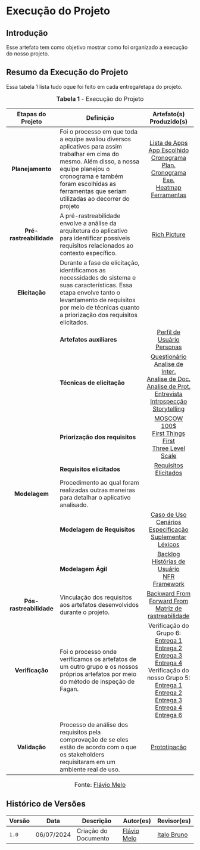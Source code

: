 # Execução do Projeto

## Introdução

Esse artefato tem como objetivo mostrar como foi organizado a execução do nosso projeto.

## Resumo da Execução do Projeto

Essa tabela 1 lista tudo oque foi feito em cada entrega/etapa do projeto.

<font size="3"><p style="text-align: center"><b>Tabela 1</b> - Execução do Projeto</p></font>

| Etapas do Projeto | Definição | Artefato(s) Produzido(s) |
| :---------------: | ---------- | :--------: |
| **Planejamento** | Foi o processo em que toda a equipe avaliou diversos aplicativos para assim trabalhar em cima do mesmo. Além disso, a nossa equipe planejou o cronograma e também foram escolhidas as ferramentas que seriam utilizadas ao decorrer do projeto | [Lista de Apps](https://requisitos-de-software.github.io/2024.1-Sinesp_Cidadao/Planejamento/Lista_de_aplicativos/) <br> [App Escolhido](https://requisitos-de-software.github.io/2024.1-Sinesp_Cidadao/Planejamento/App_selecionado/) <br> [Cronograma Plan.](https://requisitos-de-software.github.io/2024.1-Sinesp_Cidadao/Planejamento/cronograma/) <br> [Cronograma Exe.](https://requisitos-de-software.github.io/2024.1-Sinesp_Cidadao/Planejamento/Cronograma_Executados/) <br> [Heatmap](https://requisitos-de-software.github.io/2024.1-Sinesp_Cidadao/Planejamento/heatmap/) <br> [Ferramentas](https://requisitos-de-software.github.io/2024.1-Sinesp_Cidadao/Planejamento/ferramentas/)   |
| **Pré-rastreabilidade** | A pré-rastreabilidade envolve a análise da arquitetura do aplicativo para identificar possíveis requisitos relacionados ao contexto específico. | [Rich Picture](https://requisitos-de-software.github.io/2024.1-Sinesp_Cidadao/Planejamento/Rich_pictures/) |
| **Elicitação** | Durante a fase de elicitação, identificamos as necessidades do sistema e suas características. Essa etapa envolve tanto o levantamento de requisitos por meio de técnicas quanto a priorização dos requisitos elicitados. |  |
|            | **Artefatos auxiliares** | [Perfil de Usuário](https://requisitos-de-software.github.io/2024.1-Sinesp_Cidadao/elicitacao/Perfil_de_usuario/) <br> [Personas](https://requisitos-de-software.github.io/2024.1-Sinesp_Cidadao/elicitacao/personas/)  |
|            | **Técnicas de elicitação** | [Questionário](https://requisitos-de-software.github.io/2024.1-Sinesp_Cidadao/elicitacao/tecnicas/questionario/) <br> [Analise de Inter.](https://requisitos-de-software.github.io/2024.1-Sinesp_Cidadao/elicitacao/tecnicas/AnaliseDaInterface/) <br> [Analise de Doc.](https://requisitos-de-software.github.io/2024.1-Sinesp_Cidadao/elicitacao/tecnicas/AnaliseDeDocumento/) <br> [Analise de Prot.](https://requisitos-de-software.github.io/2024.1-Sinesp_Cidadao/elicitacao/tecnicas/AnaliseDeProtocolo/) <br> [Entrevista](https://requisitos-de-software.github.io/2024.1-Sinesp_Cidadao/elicitacao/tecnicas/Entrevista/) <br> [Introspecção](https://requisitos-de-software.github.io/2024.1-Sinesp_Cidadao/elicitacao/tecnicas/Introspeccao/) <br>  [Storytelling](https://requisitos-de-software.github.io/2024.1-Sinesp_Cidadao/elicitacao/tecnicas/storytelling/) |
|            | **Priorização dos requisitos** | [MOSCOW](https://requisitos-de-software.github.io/2024.1-Sinesp_Cidadao/elicitacao/priorizacao/Moscow/) <br> [100$](https://requisitos-de-software.github.io/2024.1-Sinesp_Cidadao/elicitacao/priorizacao/100%24/) <br> [First Things First](https://requisitos-de-software.github.io/2024.1-Sinesp_Cidadao/elicitacao/priorizacao/FTF/) <br> [Three Level Scale](https://requisitos-de-software.github.io/2024.1-Sinesp_Cidadao/elicitacao/priorizacao/three_scales/) |
|            | **Requisitos elicitados** | [Requisitos Elicitados](https://requisitos-de-software.github.io/2024.1-Sinesp_Cidadao/elicitacao/tecnicas/Requisitos_elicitados/) |
| **Modelagem** | Procedimento ao qual foram realizadas outras maneiras para detalhar o aplicativo analisado. |  |
|               | **Modelagem de Requisitos** | [Caso de Uso](https://requisitos-de-software.github.io/2024.1-Sinesp_Cidadao/Modelagem/Casos_De_uso/) <br> [Cenários](https://requisitos-de-software.github.io/2024.1-Sinesp_Cidadao/Modelagem/Cenarios/) <br> [Especificação Suplementar](https://requisitos-de-software.github.io/2024.1-Sinesp_Cidadao/Modelagem/especificacao_suplementar/) <br> [Léxicos](https://requisitos-de-software.github.io/2024.1-Sinesp_Cidadao/Modelagem/Lexico/) |
|               | **Modelagem Ágil** | [Backlog](https://requisitos-de-software.github.io/2024.1-Sinesp_Cidadao/Modelagem/Agil/backlog/) <br> [Histórias de Usuário](https://requisitos-de-software.github.io/2024.1-Sinesp_Cidadao/Modelagem/Agil/Historias_de_Usuario/) <br> [NFR Framework](https://requisitos-de-software.github.io/2024.1-Sinesp_Cidadao/Modelagem/Agil/NFR/) |
| **Pós-rastreabilidade** | Vinculação dos requisitos aos artefatos desenvolvidos durante o projeto. | [Backward From](https://requisitos-de-software.github.io/2024.1-Sinesp_Cidadao/P%C3%B3s-Rastreabilidade/backward/) <br> [Forward From](https://requisitos-de-software.github.io/2024.1-Sinesp_Cidadao/P%C3%B3s-Rastreabilidade/forward/) <br> [Matriz de rastreabilidade](https://requisitos-de-software.github.io/2024.1-Sinesp_Cidadao/P%C3%B3s-Rastreabilidade/matriz/)|
| **Verificação** | Foi o processo onde verificamos os artefatos de um outro grupo e os nossos próprios artefatos por meio do método de inspeção de Fagan. | Verificação do Grupo 6: <br> [Entrega 1](https://requisitos-de-software.github.io/2024.1-Sinesp_Cidadao/Verificacao/Grupo6/entrega1/planejamento_entr_1/) <br> [Entrega 2](https://requisitos-de-software.github.io/2024.1-Sinesp_Cidadao/Verificacao/Grupo6/entrega2/planejamento_entr_2/) <br> [Entrega 3](https://requisitos-de-software.github.io/2024.1-Sinesp_Cidadao/Verificacao/Grupo6/entrega3/planejamento_entr_3/) <br> [Entrega 4](https://requisitos-de-software.github.io/2024.1-Sinesp_Cidadao/Verificacao/Grupo6/entrega4/planejamento_entr_4/) <br> Verificação do nosso Grupo 5: <br> [Entrega 1](https://requisitos-de-software.github.io/2024.1-Sinesp_Cidadao/Verificacao/Grupo5/entrega1/planejamento_entre1/) <br> [Entrega 2](https://requisitos-de-software.github.io/2024.1-Sinesp_Cidadao/Verificacao/Grupo5/entrega2/planejamento_entr_2/) <br> [Entrega 3](https://requisitos-de-software.github.io/2024.1-Sinesp_Cidadao/Verificacao/Grupo5/entrega3/planejamento_entr_3/) <br> [Entrega 4](https://requisitos-de-software.github.io/2024.1-Sinesp_Cidadao/Verificacao/Grupo5/entrega4/planejamento_entr_4/) <br> [Entrega 6](https://requisitos-de-software.github.io/2024.1-Sinesp_Cidadao/Verificacao/Grupo5/entrega6/planejamento_entr_6/) |
| **Validação** | Processo de análise dos requisitos pela comprovação de se eles estão de acordo com o que os stakeholders requisitaram em um ambiente real de uso. | [Prototipação](https://requisitos-de-software.github.io/2024.1-Sinesp_Cidadao/Verificacao/Grupo5/validacao/Prototipo/) | 

<font size="3"><p style="text-align: center">Fonte: [Flávio Melo](https://github.com/flavioovatsug)</p></font>


## Histórico de Versões

| Versão | Data   | Descrição | Autor(es) | Revisor(es)     |
| ------ | ---------- | ---------------- | ------------------ | ----------- |
| `1.0`    | 06/07/2024 | Criação do Documento | [Flávio Melo](https://github.com/flavioovatsug) | [Italo Bruno](https://github.com/italobrunom) |